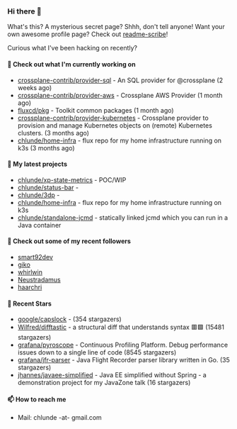 ### Hi there 👋

What's this? A mysterious secret page? Shhh, don't tell anyone!
Want your own awesome profile page? Check out [readme-scribe](https://github.com/muesli/readme-scribe)!

Curious what I've been hacking on recently?

#### 👷 Check out what I'm currently working on

- [crossplane-contrib/provider-sql](https://github.com/crossplane-contrib/provider-sql) - An SQL provider for @crossplane (2 weeks ago)
- [crossplane-contrib/provider-aws](https://github.com/crossplane-contrib/provider-aws) - Crossplane AWS Provider (1 month ago)
- [fluxcd/pkg](https://github.com/fluxcd/pkg) - Toolkit common packages (1 month ago)
- [crossplane-contrib/provider-kubernetes](https://github.com/crossplane-contrib/provider-kubernetes) - Crossplane provider to provision and manage Kubernetes objects on (remote) Kubernetes clusters. (3 months ago)
- [chlunde/home-infra](https://github.com/chlunde/home-infra) - flux repo for my home infrastructure running on k3s  (3 months ago)

#### 🌱 My latest projects

- [chlunde/xp-state-metrics](https://github.com/chlunde/xp-state-metrics) - POC/WIP
- [chlunde/status-bar](https://github.com/chlunde/status-bar) - 
- [chlunde/3dp](https://github.com/chlunde/3dp) - 
- [chlunde/home-infra](https://github.com/chlunde/home-infra) - flux repo for my home infrastructure running on k3s 
- [chlunde/standalone-jcmd](https://github.com/chlunde/standalone-jcmd) - statically linked jcmd which you can run in a Java container



#### 👯 Check out some of my recent followers

- [smart92dev](https://github.com/smart92dev)
- [giko](https://github.com/giko)
- [whirlwin](https://github.com/whirlwin)
- [Neustradamus](https://github.com/Neustradamus)
- [haarchri](https://github.com/haarchri)

#### 🌟 Recent Stars

- [google/capslock](https://github.com/google/capslock) -  (354 stargazers)
- [Wilfred/difftastic](https://github.com/Wilfred/difftastic) - a structural diff that understands syntax 🟥🟩 (15481 stargazers)
- [grafana/pyroscope](https://github.com/grafana/pyroscope) - Continuous Profiling Platform. Debug performance issues down to a single line of code (8545 stargazers)
- [grafana/jfr-parser](https://github.com/grafana/jfr-parser) - Java Flight Recorder parser library written in Go. (35 stargazers)
- [jhannes/javaee-simplified](https://github.com/jhannes/javaee-simplified) - Java EE simplified without Spring - a demonstration project for my JavaZone talk (16 stargazers)

#### 📫 How to reach me

- Mail: chlunde -at- gmail.com
